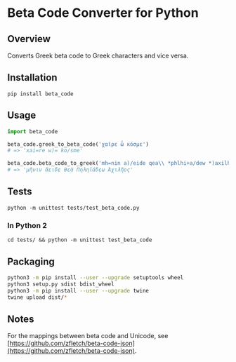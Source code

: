 # Beta Code Converter for Python

## Overview

Converts Greek beta code to Greek characters and vice versa.

## Installation

`pip install beta_code`

## Usage

```python
import beta_code

beta_code.greek_to_beta_code('χαῖρε ὦ κόσμε')
# => 'xai=re w)= ko/sme'

beta_code.beta_code_to_greek('mh=nin a)/eide qea\\ *phlhi+a/dew *)axilh=os')
# => 'μῆνιν ἄειδε θεὰ Πηληϊάδεω Ἀχιλῆος'

```

## Tests

`python -m unittest tests/test_beta_code.py`

### In Python 2

`cd tests/ && python -m unittest test_beta_code`

## Packaging

```bash
python3 -m pip install --user --upgrade setuptools wheel
python3 setup.py sdist bdist_wheel
python3 -m pip install --user --upgrade twine
twine upload dist/*
```

## Notes

For the mappings between beta code and Unicode, see [https://github.com/zfletch/beta-code-json](https://github.com/zfletch/beta-code-json).

